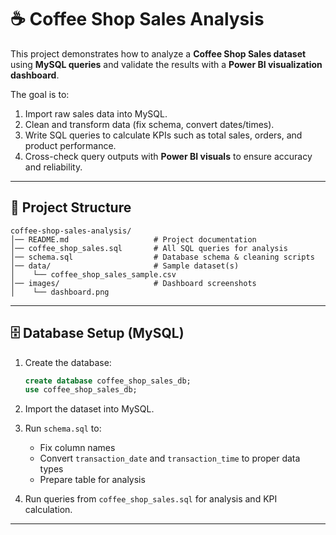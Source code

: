 # ☕ Coffee Shop Sales Analysis  

This project demonstrates how to analyze a **Coffee Shop Sales dataset** using **MySQL queries** and validate the results with a **Power BI visualization dashboard**.  

The goal is to:  
1. Import raw sales data into MySQL.  
2. Clean and transform data (fix schema, convert dates/times).  
3. Write SQL queries to calculate KPIs such as total sales, orders, and product performance.  
4. Cross-check query outputs with **Power BI visuals** to ensure accuracy and reliability.  

---
## 📂 Project Structure
```
coffee-shop-sales-analysis/
│── README.md                   # Project documentation  
│── coffee_shop_sales.sql       # All SQL queries for analysis  
│── schema.sql                  # Database schema & cleaning scripts  
│── data/                       # Sample dataset(s)  
│    └── coffee_shop_sales_sample.csv  
│── images/                     # Dashboard screenshots  
│    └── dashboard.png  
```

---

## 🗄️ Database Setup (MySQL)
1. Create the database:
   ```sql
   create database coffee_shop_sales_db;
   use coffee_shop_sales_db;
   ```
2. Import the dataset into MySQL.  
3. Run `schema.sql` to:  
   - Fix column names  
   - Convert `transaction_date` and `transaction_time` to proper data types  
   - Prepare table for analysis  

4. Run queries from `coffee_shop_sales.sql` for analysis and KPI calculation.  

---
